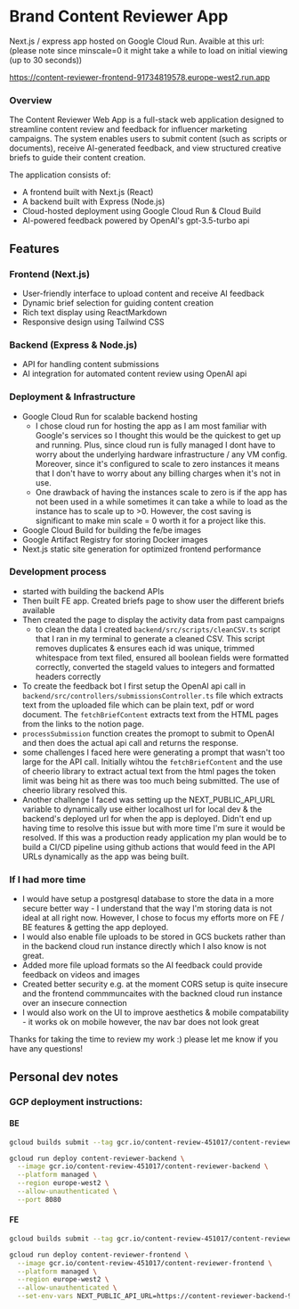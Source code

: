 # Brand Content Reviewer App


Next.js / express app hosted on Google Cloud Run. Avaible at this url:
(please note since minscale=0 it might take a while to load on initial viewing (up to 30 seconds))

https://content-reviewer-frontend-91734819578.europe-west2.run.app


### Overview
The Content Reviewer Web App is a full-stack web application designed to streamline content review and feedback for influencer marketing campaigns. The system enables users to submit content (such as scripts or documents), receive AI-generated feedback, and view structured creative briefs to guide their content creation.

The application consists of:
- A frontend built with Next.js (React)
- A backend built with Express (Node.js)
- Cloud-hosted deployment using Google Cloud Run & Cloud Build
- AI-powered feedback powered by OpenAI's gpt-3.5-turbo api


## Features
### Frontend (Next.js)
- User-friendly interface to upload content and receive AI feedback
- Dynamic brief selection for guiding content creation
- Rich text display using ReactMarkdown
- Responsive design using Tailwind CSS


### Backend (Express & Node.js)
- API for handling content submissions
- AI integration for automated content review using OpenAI api

### Deployment & Infrastructure
- Google Cloud Run for scalable backend hosting
  - I chose cloud run for hosting the app as I am most familiar with Google's services so I thought this would be the quickest to get up and running. Plus, since cloud run is fully managed I dont have to worry about the underlying hardware infrastructure / any VM config. Moreover, since it's configured to scale to zero instances it means that I don't have to worry about any billing charges when it's not in use. 
  - One drawback of having the instances scale to zero is if the app has not been used in a while sometimes it can take a while to load as the instance has to scale up to >0. However, the cost saving is significant to make min scale = 0 worth it for a project like this.
- Google Cloud Build for building the fe/be images
- Google Artifact Registry for storing Docker images
- Next.js static site generation for optimized frontend performance

### Development process
- started with building the backend APIs 
- Then built FE app. Created briefs page to show user the different briefs available
- Then created the page to display the activity data from past campaigns
  - to clean the data I created `backend/src/scripts/cleanCSV.ts` script that I ran in my terminal to generate a cleaned CSV. This script removes duplicates & ensures each id was unique, trimmed whitespace from text filed, ensured all boolean fields were formatted correctly, converted the stageId values to integers and formatted headers correctly
- To create the feedback bot I first setup the OpenAI api call in `backend/src/controllers/submissionsController.ts` file which extracts text from the uploaded file which can be plain text, pdf or word document. The `fetchBriefContent` extracts text from the HTML pages from the links to the notion page. 
- `processSubmission` function creates the promopt to submit to OpenAI and then does the actual api call and returns the response.
- some challenges I faced here were generating a prompt that wasn't too large for the API call. Initially wihtou the `fetchBriefContent` and the use of cheerio library to extract actual text from the html pages the token limit was being hit as there was too much being submitted. The use of cheerio library resolved this.
- Another challenge I faced was setting up the NEXT_PUBLIC_API_URL variable to dynamically use either localhost url for local dev & the backend's deployed url for when the app is deployed. Didn't end up having time to resolve this issue but with more time I'm sure it would be resolved. If this was a production ready application my plan would be to build a CI/CD pipeline using github actions that would feed in the API URLs dynamically as the app was being built.


### If I had more time
- I would have setup a postgresql database to store the data in a more secure better way - I understand that the way I'm storing data is not ideal at all right now. However, I chose to focus my efforts more on FE / BE features & getting the app deployed. 
- I would also enable file uploads to be stored in GCS buckets rather than in the backend cloud run instance directly which I also know is not great. 
- Added more file upload formats so the AI feedback could provide feedback on videos and images
- Created better security e.g. at the moment CORS setup is quite insecure and the frontend commmuncaites with the backned cloud run instance over an insecure connection
- I would also work on the UI to improve aesthetics & mobile compatability - it works ok on mobile however, the nav bar does not look great

Thanks for taking the time to review my work :) please let me know if you have any questions!

## Personal dev notes

### GCP deployment instructions:

#### BE
```bash
gcloud builds submit --tag gcr.io/content-review-451017/content-reviewer-backend

gcloud run deploy content-reviewer-backend \
  --image gcr.io/content-review-451017/content-reviewer-backend \
  --platform managed \
  --region europe-west2 \
  --allow-unauthenticated \
  --port 8080
```

#### FE

```bash
gcloud builds submit --tag gcr.io/content-review-451017/content-reviewer-frontend

gcloud run deploy content-reviewer-frontend \
  --image gcr.io/content-review-451017/content-reviewer-frontend \
  --platform managed \
  --region europe-west2 \
  --allow-unauthenticated \
  --set-env-vars NEXT_PUBLIC_API_URL=https://content-reviewer-backend-91734819578.europe-west2.run.app
```